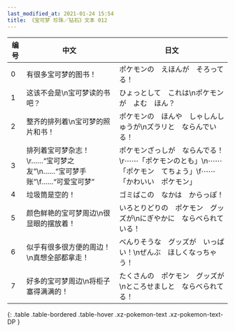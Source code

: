 ```yaml
---
last_modified_at: 2021-01-24 15:54
title: 《宝可梦 珍珠／钻石》文本 012
---
```

| 编号 | 中文 | 日文 |
| ---- | ---- | ---- |
| 0 | 有很多宝可梦的图书！ | ポケモンの　えほんが　そろってる！ |
| 1 | 这该不会是\n宝可梦读的书吧？ | ひょっとして　これは\nポケモンが　よむ　ほん？ |
| 2 | 整齐的排列着\n宝可梦的照片和书！ | ポケモンの　ほんや　しゃしんしゅうが\nズラリと　ならんでいる！ |
| 3 | 排列着宝可梦杂志！\r……“宝可梦之友”\n……“宝可梦手账”\f……“可爱宝可梦” | ポケモンざっしが　ならんでる！\r⋯⋯「ポケモンのとも」\n⋯⋯「ポケモン　てちょう」\f⋯⋯「かわいい　ポケモン」 |
| 4 | 垃圾筒是空的！ | ゴミばこの　なかは　からっぽ！ |
| 5 | 颜色鲜艳的宝可梦周边\n很显眼的摆放着！ | いろとりどりの　ポケモン　グッズが\nにぎやかに　ならべられている！ |
| 6 | 似乎有很多很方便的周边！\n真想全部都拿走！ | べんりそうな　グッズが　いっぱい！\nぜんぶ　ほしくなっちゃう！ |
| 7 | 好多的宝可梦周边\n将柜子塞得满满的！ | たくさんの　ポケモン　グッズが\nところせましと　ならべられてる！ |
{: .table .table-bordered .table-hover .xz-pokemon-text .xz-pokemon-text-DP }